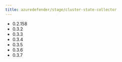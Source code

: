 ```yaml
---
title: azuredefender/stage/cluster-state-collector
---
```

- 0.2.158
- 0.3.2
- 0.3.3
- 0.3.4
- 0.3.5
- 0.3.6
- 0.3.7

